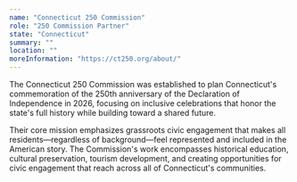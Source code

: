 ```yaml
---
name: "Connecticut 250 Commission"
role: "250 Commission Partner"
state: "Connecticut"
summary: ""
location: ""
moreInformation: "https://ct250.org/about/"
---
```


The Connecticut 250 Commission was established to plan Connecticut's commemoration of the 250th anniversary of the Declaration of Independence in 2026, focusing on inclusive celebrations that honor the state's full history while building toward a shared future.

Their core mission emphasizes grassroots civic engagement that makes all residents—regardless of background—feel represented and included in the American story. The Commission's work encompasses historical education, cultural preservation, tourism development, and creating opportunities for civic engagement that reach across all of Connecticut's communities.
